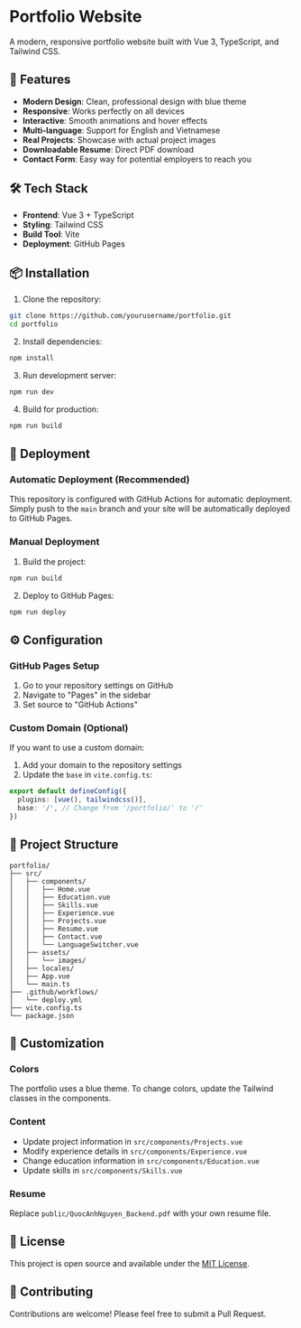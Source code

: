# Portfolio Website

A modern, responsive portfolio website built with Vue 3, TypeScript, and Tailwind CSS.

## 🚀 Features

- **Modern Design**: Clean, professional design with blue theme
- **Responsive**: Works perfectly on all devices
- **Interactive**: Smooth animations and hover effects
- **Multi-language**: Support for English and Vietnamese
- **Real Projects**: Showcase with actual project images
- **Downloadable Resume**: Direct PDF download
- **Contact Form**: Easy way for potential employers to reach you

## 🛠️ Tech Stack

- **Frontend**: Vue 3 + TypeScript
- **Styling**: Tailwind CSS
- **Build Tool**: Vite
- **Deployment**: GitHub Pages

## 📦 Installation

1. Clone the repository:
```bash
git clone https://github.com/yourusername/portfolio.git
cd portfolio
```

2. Install dependencies:
```bash
npm install
```

3. Run development server:
```bash
npm run dev
```

4. Build for production:
```bash
npm run build
```

## 🚀 Deployment

### Automatic Deployment (Recommended)

This repository is configured with GitHub Actions for automatic deployment. Simply push to the `main` branch and your site will be automatically deployed to GitHub Pages.

### Manual Deployment

1. Build the project:
```bash
npm run build
```

2. Deploy to GitHub Pages:
```bash
npm run deploy
```

## ⚙️ Configuration

### GitHub Pages Setup

1. Go to your repository settings on GitHub
2. Navigate to "Pages" in the sidebar
3. Set source to "GitHub Actions"

### Custom Domain (Optional)

If you want to use a custom domain:

1. Add your domain to the repository settings
2. Update the `base` in `vite.config.ts`:
```typescript
export default defineConfig({
  plugins: [vue(), tailwindcss()],
  base: '/', // Change from '/portfolio/' to '/'
})
```

## 📁 Project Structure

```
portfolio/
├── src/
│   ├── components/
│   │   ├── Home.vue
│   │   ├── Education.vue
│   │   ├── Skills.vue
│   │   ├── Experience.vue
│   │   ├── Projects.vue
│   │   ├── Resume.vue
│   │   ├── Contact.vue
│   │   └── LanguageSwitcher.vue
│   ├── assets/
│   │   └── images/
│   ├── locales/
│   ├── App.vue
│   └── main.ts
├── .github/workflows/
│   └── deploy.yml
├── vite.config.ts
└── package.json
```

## 🎨 Customization

### Colors
The portfolio uses a blue theme. To change colors, update the Tailwind classes in the components.

### Content
- Update project information in `src/components/Projects.vue`
- Modify experience details in `src/components/Experience.vue`
- Change education information in `src/components/Education.vue`
- Update skills in `src/components/Skills.vue`

### Resume
Replace `public/QuocAnhNguyen_Backend.pdf` with your own resume file.

## 📝 License

This project is open source and available under the [MIT License](LICENSE).

## 🤝 Contributing

Contributions are welcome! Please feel free to submit a Pull Request.
